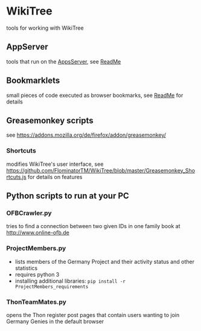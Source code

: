 # WikiTree

tools for working with WikiTree

## AppServer

tools that run on the [AppsServer](https://www.wikitree.com/wiki/Help:WikiTree_Apps_Server), see [ReadMe](AppsServer/Readme.MD)

## Bookmarklets

small pieces of code executed as browser bookmarks, see [ReadMe](Bookmarklets/Readme.MD) for details

## Greasemonkey scripts

see https://addons.mozilla.org/de/firefox/addon/greasemonkey/

### Shortcuts

modifies WikiTree's user interface, see https://github.com/FlominatorTM/WikiTree/blob/master/Greasemonkey_Shortcuts.js for details on features

## Python scripts to run at your PC

### OFBCrawler.py

tries to find a connection between two given IDs in one family book at http://www.online-ofb.de

### ProjectMembers.py

- lists members of the Germany Project and their activity status and other statistics
- requires python 3
- installing additional libraries: `pip install -r ProjectMembers_requirements`

### ThonTeamMates.py

opens the Thon register post pages that contain users wanting to join Germany Genies in the default browser

